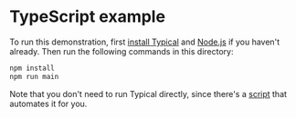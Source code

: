 # TypeScript example

To run this demonstration, first
[install Typical](https://github.com/stepchowfun/typical#installation-instructions)
and [Node.js](https://nodejs.org/en/) if you haven't already. Then run the
following commands in this directory:

```sh
npm install
npm run main
```

Note that you don't need to run Typical directly, since there's a
[script](https://github.com/stepchowfun/typical/blob/main/examples/typescript/package.json)
that automates it for you.
